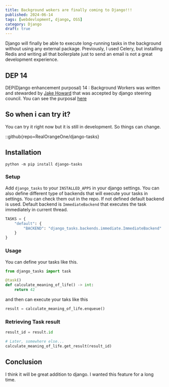 ```yaml
---
title: Background wokers are finally coming to Django!!!
published: 2024-06-14
tags: [webdevlopment, django, OSS]
category: Django
draft: true
---
```


Django will finally be able to execute long-running tasks in the background without using any external package. Previously, I used Celery, but installing Redis and writing all that boilerplate just to send an email is not a great development experience.

## DEP 14 
DEP(Django enhancement purposal) 14 : Background Workers was written and stewarded by [Jake Howard](https://github.com/RealOrangeOne) that was accepted by django steering council. You can see the purposal [here](https://github.com/django/deps/blob/main/accepted/0014-background-workers.rst)

## So when i can try it?
You can try it right now but it is still in development. So things can change.

::github{repo=RealOrangeOne/django-tasks}

## Installation
    
```shell
python -m pip install django-tasks
```

### Setup

Add `django_tasks` to your `INSTALLED_APPS` in your django settings.
You can also define different type of backends that will execute your tasks in settings. You can check them out in the repo.
If not defined default backend is used.
Default backend is `ImmediateBackend` that executes the task immediately in current thread. 
```python
TASKS = {
    "default": {
        "BACKEND": "django_tasks.backends.immediate.ImmediateBackend"
    }
}
```


### Usage
You can define your tasks like this.

```python
from django_tasks import task

@task()
def calculate_meaning_of_life() -> int:
    return 42
```

and then can execute your taks like this 
```python
result = calculate_meaning_of_life.enqueue()
```

### Retrieving Task result

```python
result_id = result.id

# Later, somewhere else...
calculate_meaning_of_life.get_result(result_id)
```

## Conclusion

I think it will be great addition to django. I wanted this feature for a long time. 












